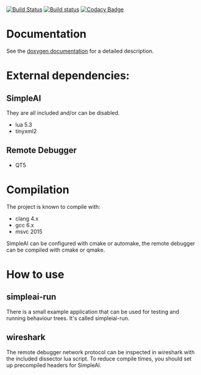 [![Build Status](https://travis-ci.org/mgerhardy/simpleai.svg?branch=master)](https://travis-ci.org/mgerhardy/simpleai)
[![Build status](https://ci.appveyor.com/api/projects/status/lo1co9g9xfxft4ui?svg=true)](https://ci.appveyor.com/project/mgerhardy/simpleai)
[![Codacy Badge](https://api.codacy.com/project/badge/Grade/d549361de7964845984a6e505379ba33)](https://www.codacy.com/app/martin-gerhardy/simpleai?utm_source=github.com&amp;utm_medium=referral&amp;utm_content=mgerhardy/simpleai&amp;utm_campaign=Badge_Grade)

# Documentation

See the [doxygen documentation](http://mgerhardy.github.io/simpleai/) for a detailed description.

# External dependencies:

## SimpleAI

They are all included and/or can be disabled.

* lua 5.3
* tinyxml2

## Remote Debugger

* QT5

# Compilation

The project is known to compile with:
* clang 4.x
* gcc 6.x
* msvc 2015

SimpleAI can be configured with cmake or automake, the remote debugger can be compiled with cmake or qmake.

# How to use

## simpleai-run

There is a small example application that can be used for testing and running behaviour trees.
It's called simpleiai-run.

## wireshark

The remote debugger network protocol can be inspected in wireshark with the included dissector
lua script.
To reduce compile times, you should set up precompiled headers for SimpleAI.